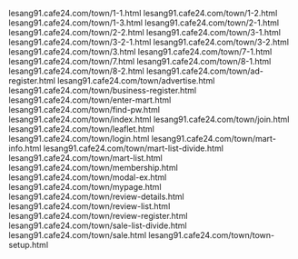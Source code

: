 lesang91.cafe24.com/town/1-1.html
lesang91.cafe24.com/town/1-2.html
lesang91.cafe24.com/town/1-3.html
lesang91.cafe24.com/town/2-1.html
lesang91.cafe24.com/town/2-2.html
lesang91.cafe24.com/town/3-1.html
lesang91.cafe24.com/town/3-2-1.html
lesang91.cafe24.com/town/3-2.html
lesang91.cafe24.com/town/3.html
lesang91.cafe24.com/town/7-1.html
lesang91.cafe24.com/town/7.html
lesang91.cafe24.com/town/8-1.html
lesang91.cafe24.com/town/8-2.html
lesang91.cafe24.com/town/ad-register.html
lesang91.cafe24.com/town/advertise.html
lesang91.cafe24.com/town/business-register.html
lesang91.cafe24.com/town/enter-mart.html
lesang91.cafe24.com/town/find-pw.html
lesang91.cafe24.com/town/index.html
lesang91.cafe24.com/town/join.html
lesang91.cafe24.com/town/leaflet.html
lesang91.cafe24.com/town/login.html
lesang91.cafe24.com/town/mart-info.html
lesang91.cafe24.com/town/mart-list-divide.html
lesang91.cafe24.com/town/mart-list.html
lesang91.cafe24.com/town/membership.html
lesang91.cafe24.com/town/modal-ex.html
lesang91.cafe24.com/town/mypage.html
lesang91.cafe24.com/town/review-details.html
lesang91.cafe24.com/town/review-list.html
lesang91.cafe24.com/town/review-register.html
lesang91.cafe24.com/town/sale-list-divide.html
lesang91.cafe24.com/town/sale.html
lesang91.cafe24.com/town/town-setup.html